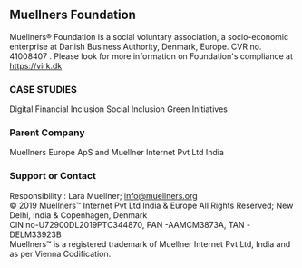 ## Muellners Foundation
Muellners® Foundation is a social voluntary association, a socio-economic enterprise at Danish Business Authority, Denmark, Europe.
CVR no. 41008407 . Please look for more information on Foundation's compliance at https://virk.dk 

### CASE STUDIES
Digital Financial Inclusion
Social Inclusion
Green Initiatives

### Parent Company
Muellners Europe ApS and Muellner Internet Pvt Ltd India

### Support or Contact

Responsibility : Lara Muellner; info@muellners.org<br>
© 2019 Muellners™ Internet Pvt Ltd India & Europe All Rights Reserved; New Delhi, India & Copenhagen, Denmark<br>
CIN no-U72900DL2019PTC344870, PAN -AAMCM3873A, TAN -DELM33923B<br>
Muellners™ is a registered trademark of Muellner Internet Pvt Ltd, India and as per Vienna Codification.
